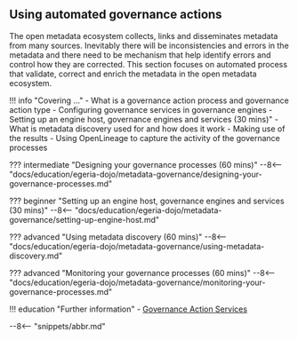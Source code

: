 <!-- SPDX-License-Identifier: CC-BY-4.0 -->
<!-- Copyright Contributors to the Egeria project. -->

## Using automated governance actions

The open metadata ecosystem collects, links and disseminates metadata from many sources. Inevitably there will be inconsistencies and errors in the metadata and there need to be mechanism that help identify errors and control how they are corrected.  This section focuses on automated process that validate, correct and enrich the metadata in the open metadata ecosystem.

!!! info "Covering ..."
    - What is a governance action process and governance action type
    - Configuring governance services in governance engines
    - Setting up an engine host, governance engines and services (30 mins)"
    - What is metadata discovery used for and how does it work
    - Making use of the results
    - Using OpenLineage to capture the activity of the governance processes


??? intermediate "Designing your governance processes (60 mins)"
    --8<-- "docs/education/egeria-dojo/metadata-governance/designing-your-governance-processes.md"

??? beginner "Setting up an engine host, governance engines and services (30 mins)"
    --8<-- "docs/education/egeria-dojo/metadata-governance/setting-up-engine-host.md"

??? advanced "Using metadata discovery (60 mins)"
    --8<-- "docs/education/egeria-dojo/metadata-governance/using-metadata-discovery.md"

??? advanced "Monitoring your governance processes (60 mins)"
    --8<-- "docs/education/egeria-dojo/metadata-governance/monitoring-your-governance-processes.md"

!!! education "Further information"
    - [Governance Action Services](/guides/developer/governance-action-services/overview)

--8<-- "snippets/abbr.md"